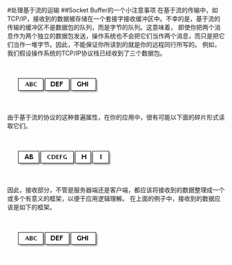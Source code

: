 #处理基于流的运输
##Socket Buffer的一个小注意事项
在基于流的传输中，如TCP/IP，接收到的数据被存储在一个套接字接收缓冲区中。不幸的是，基于流的传输的缓冲区不是数据包的队列，而是字节的队列。这意味着，
即使你把两个消息作为两个独立的数据包发送，操作系统也不会把它们当作两个消息，而只是把它们当作一堆字节。因此，不能保证你所读到的就是你的远程同行所写的。
例如，我们假设操作系统的TCP/IP协议栈已经收到了三个数据包。

![img.png](img.png)

由于基于流的协议的这种普遍属性，在你的应用中，很有可能以下面的碎片形式读取它们。

![img_1.png](img_1.png)

因此，接收部分，不管是服务器端还是客户端，都应该将接收到的数据整理成一个或多个有意义的框架，以便于应用逻辑理解。
在上面的例子中，接收到的数据应该是如下的框架。

![img_2.png](img_2.png)
